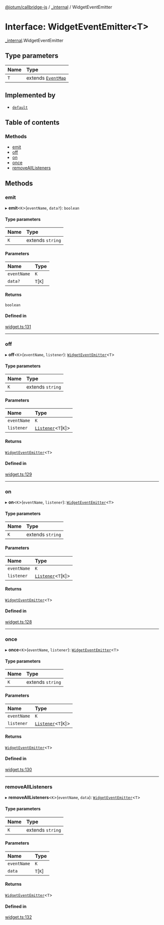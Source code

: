 [@iotum/callbridge-js](../README.md) / [\_internal](../modules/internal.md) / WidgetEventEmitter

# Interface: WidgetEventEmitter\<T\>

[\_internal](../modules/internal.md).WidgetEventEmitter

## Type parameters

| Name | Type |
| :------ | :------ |
| `T` | extends [`EventMap`](../modules/internal.md#eventmap) |

## Implemented by

- [`default`](../classes/internal.default.md)

## Table of contents

### Methods

- [emit](internal.WidgetEventEmitter.md#emit)
- [off](internal.WidgetEventEmitter.md#off)
- [on](internal.WidgetEventEmitter.md#on)
- [once](internal.WidgetEventEmitter.md#once)
- [removeAllListeners](internal.WidgetEventEmitter.md#removealllisteners)

## Methods

### emit

▸ **emit**\<`K`\>(`eventName`, `data?`): `boolean`

#### Type parameters

| Name | Type |
| :------ | :------ |
| `K` | extends `string` |

#### Parameters

| Name | Type |
| :------ | :------ |
| `eventName` | `K` |
| `data?` | `T`[`K`] |

#### Returns

`boolean`

#### Defined in

[widget.ts:131](https://github.com/iotum/callbridge-js/blob/8719b43/src/widget.ts#L131)

___

### off

▸ **off**\<`K`\>(`eventName`, `listener`): [`WidgetEventEmitter`](internal.WidgetEventEmitter.md)\<`T`\>

#### Type parameters

| Name | Type |
| :------ | :------ |
| `K` | extends `string` |

#### Parameters

| Name | Type |
| :------ | :------ |
| `eventName` | `K` |
| `listener` | [`Listener`](../modules/internal.md#listener)\<`T`[`K`]\> |

#### Returns

[`WidgetEventEmitter`](internal.WidgetEventEmitter.md)\<`T`\>

#### Defined in

[widget.ts:129](https://github.com/iotum/callbridge-js/blob/8719b43/src/widget.ts#L129)

___

### on

▸ **on**\<`K`\>(`eventName`, `listener`): [`WidgetEventEmitter`](internal.WidgetEventEmitter.md)\<`T`\>

#### Type parameters

| Name | Type |
| :------ | :------ |
| `K` | extends `string` |

#### Parameters

| Name | Type |
| :------ | :------ |
| `eventName` | `K` |
| `listener` | [`Listener`](../modules/internal.md#listener)\<`T`[`K`]\> |

#### Returns

[`WidgetEventEmitter`](internal.WidgetEventEmitter.md)\<`T`\>

#### Defined in

[widget.ts:128](https://github.com/iotum/callbridge-js/blob/8719b43/src/widget.ts#L128)

___

### once

▸ **once**\<`K`\>(`eventName`, `listener`): [`WidgetEventEmitter`](internal.WidgetEventEmitter.md)\<`T`\>

#### Type parameters

| Name | Type |
| :------ | :------ |
| `K` | extends `string` |

#### Parameters

| Name | Type |
| :------ | :------ |
| `eventName` | `K` |
| `listener` | [`Listener`](../modules/internal.md#listener)\<`T`[`K`]\> |

#### Returns

[`WidgetEventEmitter`](internal.WidgetEventEmitter.md)\<`T`\>

#### Defined in

[widget.ts:130](https://github.com/iotum/callbridge-js/blob/8719b43/src/widget.ts#L130)

___

### removeAllListeners

▸ **removeAllListeners**\<`K`\>(`eventName`, `data`): [`WidgetEventEmitter`](internal.WidgetEventEmitter.md)\<`T`\>

#### Type parameters

| Name | Type |
| :------ | :------ |
| `K` | extends `string` |

#### Parameters

| Name | Type |
| :------ | :------ |
| `eventName` | `K` |
| `data` | `T`[`K`] |

#### Returns

[`WidgetEventEmitter`](internal.WidgetEventEmitter.md)\<`T`\>

#### Defined in

[widget.ts:132](https://github.com/iotum/callbridge-js/blob/8719b43/src/widget.ts#L132)
